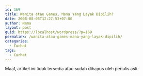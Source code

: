 ```yaml
---
id: 169
title: Wanita atau Games, Mana Yang Layak Dipilih?
date: 2008-08-05T12:27:53+07:00
author: Nana
layout: post
guid: https://localhost/wordpress/?p=169
permalink: /wanita-atau-games-mana-yang-layak-dipilih/
categories:
  - Curhat
tags:
  - Curhat
---
```

Maaf, artikel ini tidak tersedia atau sudah dihapus oleh penulis asli.